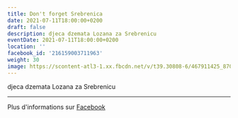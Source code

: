 ```yaml
---
title: Don't forget Srebrenica
date: 2021-07-11T18:00:00+0200
draft: false
description: djeca dzemata Lozana za Srebrenicu
eventDate: 2021-07-11T18:00:00+0200
location: ''
facebook_id: '216159003711963'
weight: 30
image: https://scontent-atl3-1.xx.fbcdn.net/v/t39.30808-6/467911425_8702124949883247_8451066247417132989_n.jpg?_nc_cat=103&ccb=1-7&_nc_sid=9e60e4&_nc_ohc=LLpgMiIHnysQ7kNvwFOM7xV&_nc_oc=Adlxm7lch30mICE9XXkYl2WhJPvs0wEOHQDM8Vwk8p7GGyOI3jpJHchzafFQJI-tJnU&_nc_zt=23&_nc_ht=scontent-atl3-1.xx&edm=ABTKTjYEAAAA&_nc_gid=oiW_ZQxKF5eFvRpJ-6kK3Q&oh=00_Afdxo5ep1wBKq7sqzaGZEs1v_pSTuSizOmNwv2JGCYyF1w&oe=68F107D9
---
```


djeca dzemata Lozana za Srebrenicu

---

Plus d'informations sur [Facebook](https://facebook.com/events/216159003711963)